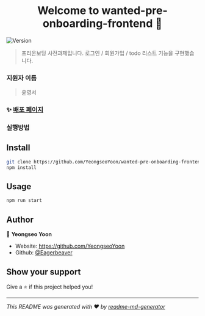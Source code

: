 <h1 align="center">Welcome to wanted-pre-onboarding-frontend 👋</h1>
<p>
  <img alt="Version" src="https://img.shields.io/badge/version-0.1.0-blue.svg?cacheSeconds=2592000" />
</p>

> 프리온보딩 사전과제입니다. 로그인 / 회원가입 / todo 리스트 기능을 구현했습니다.

### 지원자 이름

> 윤영서

### ✨ [배포 페이지](https://wanted-pre-onboarding-frontend-bice.vercel.app/)

### 실행방법

## Install

```sh
git clone https://github.com/YeongseoYoon/wanted-pre-onboarding-frontend.git
npm install
```

## Usage

```sh
npm run start
```

## Author

👤 **Yeongseo Yoon**

- Website: https://github.com/YeongseoYoon
- Github: [@Eagerbeaver](https://github.com/YeongseoYoon)

## Show your support

Give a ⭐️ if this project helped you!

---

_This README was generated with ❤️ by [readme-md-generator](https://github.com/kefranabg/readme-md-generator)_

